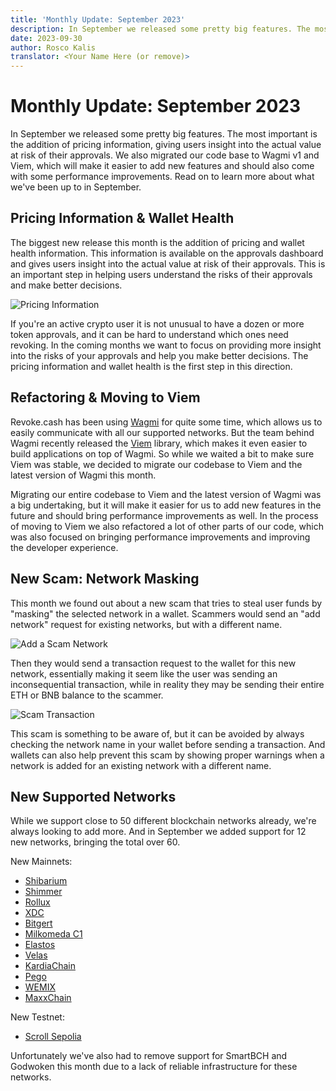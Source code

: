 ```yaml
---
title: 'Monthly Update: September 2023'
description: In September we released some pretty big features. The most important is the addition of pricing information, giving users insight into the actual value at risk of their approvals. We also updated our code base to use Wagmi v1 and Viem.
date: 2023-09-30
author: Rosco Kalis
translator: <Your Name Here (or remove)>
---
```


# Monthly Update: September 2023

In September we released some pretty big features. The most important is the addition of pricing information, giving users insight into the actual value at risk of their approvals. We also migrated our code base to Wagmi v1 and Viem, which will make it easier to add new features and should also come with some performance improvements. Read on to learn more about what we've been up to in September.

## Pricing Information & Wallet Health

The biggest new release this month is the addition of pricing and wallet health information. This information is available on the approvals dashboard and gives users insight into the actual value at risk of their approvals. This is an important step in helping users understand the risks of their approvals and make better decisions.

![Pricing Information](/assets/images/blog/2023/monthly-update-september/wallet-health.jpg)

If you're an active crypto user it is not unusual to have a dozen or more token approvals, and it can be hard to understand which ones need revoking. In the coming months we want to focus on providing more insight into the risks of your approvals and help you make better decisions. The pricing information and wallet health is the first step in this direction.

## Refactoring & Moving to Viem

Revoke.cash has been using [Wagmi](https://wagmi.sh/) for quite some time, which allows us to easily communicate with all our supported networks. But the team behind Wagmi recently released the [Viem](https://viem.sh/) library, which makes it even easier to build applications on top of Wagmi. So while we waited a bit to make sure Viem was stable, we decided to migrate our codebase to Viem and the latest version of Wagmi this month.

Migrating our entire codebase to Viem and the latest version of Wagmi was a big undertaking, but it will make it easier for us to add new features in the future and should bring performance improvements as well. In the process of moving to Viem we also refactored a lot of other parts of our code, which was also focused on bringing performance improvements and improving the developer experience.

## New Scam: Network Masking

This month we found out about a new scam that tries to steal user funds by "masking" the selected network in a wallet. Scammers would send an "add network" request for existing networks, but with a different name.

![Add a Scam Network](/assets/images/blog/2023/monthly-update-september/add-scam-network.jpg)

Then they would send a transaction request to the wallet for this new network, essentially making it seem like the user was sending an inconsequential transaction, while in reality they may be sending their entire ETH or BNB balance to the scammer.

![Scam Transaction](/assets/images/blog/2023/monthly-update-september/scam-transaction.jpg)

This scam is something to be aware of, but it can be avoided by always checking the network name in your wallet before sending a transaction. And wallets can also help prevent this scam by showing proper warnings when a network is added for an existing network with a different name.

## New Supported Networks

While we support close to 50 different blockchain networks already, we're always looking to add more. And in September we added support for 12 new networks, bringing the total over 60.

New Mainnets:

- [Shibarium](/token-approval-checker/shibarium)
- [Shimmer](/token-approval-checker/shimmer)
- [Rollux](/token-approval-checker/rollux)
- [XDC](/token-approval-checker/xdc)
- [Bitgert](/token-approval-checker/bitgert)
- [Milkomeda C1](/token-approval-checker/milkomeda-c1)
- [Elastos](/token-approval-checker/elastos)
- [Velas](/token-approval-checker/velas)
- [KardiaChain](/token-approval-checker/kardiachain)
- [Pego](/token-approval-checker/pego)
- [WEMIX](/token-approval-checker/wemix)
- [MaxxChain](/token-approval-checker/maxxchain)

New Testnet:

- [Scroll Sepolia](/token-approval-checker/scroll-sepolia)

Unfortunately we've also had to remove support for SmartBCH and Godwoken this month due to a lack of reliable infrastructure for these networks.
